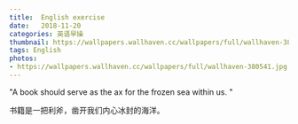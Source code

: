 ```yaml
---
title:  English exercise
date:   2018-11-20
categories: 英语早操
thumbnail: https://wallpapers.wallhaven.cc/wallpapers/full/wallhaven-380541.jpg
tags: English
photos:
- https://wallpapers.wallhaven.cc/wallpapers/full/wallhaven-380541.jpg
---
```


"A book should serve as the ax for the frozen sea within us. "
<p>书籍是一把利斧，凿开我们内心冰封的海洋。</p>
